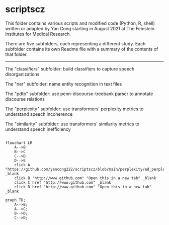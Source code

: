 # scriptscz

This folder contains various scripts and modified code (Python, R, shell) written or adapted by Yan Cong starting in August 2021 at The Feinstein Institutes for Medical Research.

There are five subfolders, each representing a different study. Each subfolder contains its own Readme file with a summary of the contents of that folder.

---------------------------------------------

The "classifiers" subfolder: build classifiers to capture speech disorganizations

The "ner" subfolder: name entity recognition in text files

The "pdtb" subfolder: use penn-discourse-treebank parser to annotate discourse relations

The "perplexity" subfolder: use transformers' perplexity metrics to understand speech incoherence

The "similarity" subfolder: use transformers' similarity metrics to understand speech inefficiency

```mermaid

flowchart LR
    A-->B
    B-->C
    C-->D
    D-->E
    click A "https://github.com/yancong222/scriptscz/blob/main/perplexity/ed_perplexity.py" _blank
    click B "http://www.github.com" "Open this in a new tab" _blank
    click C href "http://www.github.com" _blank
    click D href "http://www.github.com" "Open this in a new tab" _blank
    
graph TD;
    A-->B;
    A-->C;
    B-->D;
    C-->D;
```
